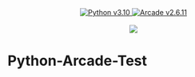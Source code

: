 <div align="center">
  <a href="#">
    <img src="https://img.shields.io/badge/Python-v3.10-blue" alt="Python v3.10">
  </a>
  <a href="#">
    <img src="https://img.shields.io/badge/Arcade-v2.6.11-blue" alt="Arcade v2.6.11">
  </a>
</div>
<br />
<div align="center">
  <a href="https://github.com/MrTanoshii/Python-Arcade-Test/actions/workflows/python_check.yml">
    <img src="https://github.com/MrTanoshii/Python-Arcade-Test/actions/workflows/python_check.yml/badge.svg">
  </a>
</div>

# Python-Arcade-Test
